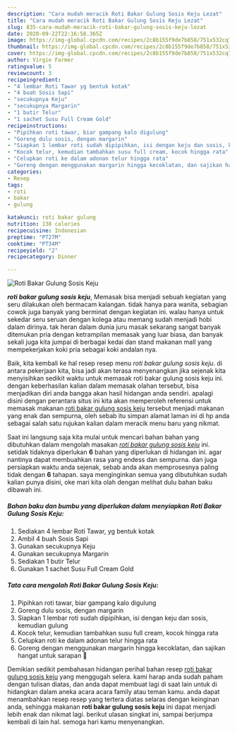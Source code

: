 ```yaml
---
description: "Cara mudah meracik Roti Bakar Gulung Sosis Keju Lezat"
title: "Cara mudah meracik Roti Bakar Gulung Sosis Keju Lezat"
slug: 835-cara-mudah-meracik-roti-bakar-gulung-sosis-keju-lezat
date: 2020-09-22T22:16:58.365Z
image: https://img-global.cpcdn.com/recipes/2c8b155f9de7b858/751x532cq70/roti-bakar-gulung-sosis-keju-foto-resep-utama.jpg
thumbnail: https://img-global.cpcdn.com/recipes/2c8b155f9de7b858/751x532cq70/roti-bakar-gulung-sosis-keju-foto-resep-utama.jpg
cover: https://img-global.cpcdn.com/recipes/2c8b155f9de7b858/751x532cq70/roti-bakar-gulung-sosis-keju-foto-resep-utama.jpg
author: Virgie Farmer
ratingvalue: 5
reviewcount: 3
recipeingredient:
- "4 lembar Roti Tawar yg bentuk kotak"
- "4 buah Sosis Sapi"
- "secukupnya Keju"
- "secukupnya Margarin"
- "1 butir Telur"
- "1 sachet Susu Full Cream Gold"
recipeinstructions:
- "Pipihkan roti tawar, biar gampang kalo digulung"
- "Goreng dulu sosis, dengan margarin"
- "Siapkan 1 lembar roti sudah dipipihkan, isi dengan keju dan sosis, kemudian gulung"
- "Kocok telur, kemudian tambahkan susu full cream, kocok hingga rata"
- "Celupkan roti ke dalam adonan telur hingga rata"
- "Goreng dengan menggunakan margarin hingga kecoklatan, dan sajikan hangat untuk sarapan 🤤"
categories:
- Resep
tags:
- roti
- bakar
- gulung

katakunci: roti bakar gulung 
nutrition: 138 calories
recipecuisine: Indonesian
preptime: "PT27M"
cooktime: "PT34M"
recipeyield: "2"
recipecategory: Dinner

---
```



![Roti Bakar Gulung Sosis Keju](https://img-global.cpcdn.com/recipes/2c8b155f9de7b858/751x532cq70/roti-bakar-gulung-sosis-keju-foto-resep-utama.jpg)

<b><i>roti bakar gulung sosis keju</i></b>, Memasak bisa menjadi sebuah kegiatan yang seru dilakukan oleh bermacam kalangan. tidak hanya para wanita, sebagian cowok juga banyak yang berminat dengan kegiatan ini. walau hanya untuk sekedar seru seruan dengan kolega atau memang sudah menjadi hobi dalam dirinya. tak heran dalam dunia juru masak sekarang sangat banyak ditemukan pria dengan ketrampilan memasak yang luar biasa, dan banyak sekali juga kita jumpai di berbagai kedai dan stand makanan mall yang mempekerjakan koki pria sebagai koki andalan nya.

Baik, kita kembali ke hal resep resep menu <i>roti bakar gulung sosis keju</i>. di antara pekerjaan kita, bisa jadi akan terasa menyenangkan jika sejenak kita menyisihkan sedikit waktu untuk memasak roti bakar gulung sosis keju ini. dengan keberhasilan kalian dalam memasak olahan tersebut, bisa menjadikan diri anda bangga akan hasil hidangan anda sendiri. apalagi disini dengan perantara situs ini kita akan memperoleh referensi untuk memasak makanan <u>roti bakar gulung sosis keju</u> tersebut menjadi makanan yang enak dan sempurna, oleh sebab itu simpan alamat laman ini di hp anda sebagai salah satu rujukan kalian dalam meracik menu baru yang nikmat.




Saat ini langsung saja kita mulai untuk mencari bahan bahan yang dibutuhkan dalam mengolah masakan <u><i>roti bakar gulung sosis keju</i></u> ini. setidak tidaknya diperlukan <b>6</b> bahan yang diperlukan di hidangan ini. agar nantinya dapat membuahkan rasa yang endess dan sempurna. dan juga persiapkan waktu anda sejenak, sebab anda akan memprosesnya paling tidak dengan <b>6</b> tahapan. saya menginginkan semua yang dibutuhkan sudah kalian punya disini, oke mari kita olah dengan melihat dulu bahan baku dibawah ini.

<!--inarticleads1-->

##### Bahan baku dan bumbu yang diperlukan dalam menyiapkan Roti Bakar Gulung Sosis Keju:

1. Sediakan 4 lembar Roti Tawar, yg bentuk kotak
1. Ambil 4 buah Sosis Sapi
1. Gunakan secukupnya Keju
1. Gunakan secukupnya Margarin
1. Sediakan 1 butir Telur
1. Gunakan 1 sachet Susu Full Cream Gold




<!--inarticleads2-->

##### Tata cara mengolah Roti Bakar Gulung Sosis Keju:

1. Pipihkan roti tawar, biar gampang kalo digulung
1. Goreng dulu sosis, dengan margarin
1. Siapkan 1 lembar roti sudah dipipihkan, isi dengan keju dan sosis, kemudian gulung
1. Kocok telur, kemudian tambahkan susu full cream, kocok hingga rata
1. Celupkan roti ke dalam adonan telur hingga rata
1. Goreng dengan menggunakan margarin hingga kecoklatan, dan sajikan hangat untuk sarapan 🤤




Demikian sedikit pembahasan hidangan perihal bahan resep <u>roti bakar gulung sosis keju</u> yang menggugah selera. kami harap anda sudah paham dengan tulisan diatas, dan anda dapat membuat lagi di saat lain untuk di hidangkan dalam aneka acara acara family atau teman kamu. anda dapat menambahkan resep resep yang tertera diatas selaras dengan keinginan anda, sehingga makanan <b>roti bakar gulung sosis keju</b> ini dapat menjadi lebih enak dan nikmat lagi. berikut ulasan singkat ini, sampai berjumpa kembali di lain hal. semoga hari kamu menyenangkan.
